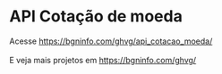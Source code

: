 # API Cotação de moeda

Acesse https://bgninfo.com/ghvg/api_cotacao_moeda/ <br><br>
E veja mais projetos em https://bgninfo.com/ghvg/
